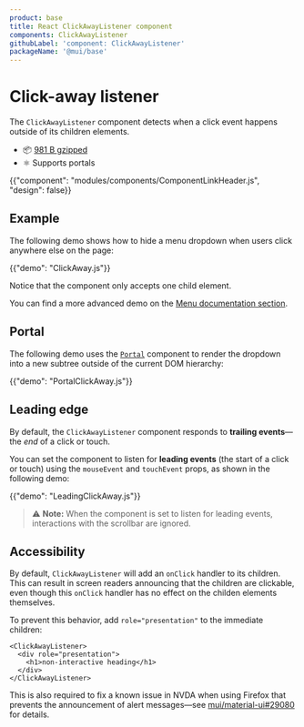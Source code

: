 ```yaml
---
product: base
title: React ClickAwayListener component
components: ClickAwayListener
githubLabel: 'component: ClickAwayListener'
packageName: '@mui/base'
---
```


# Click-away listener

<p class="description">The <code>ClickAwayListener</code> component detects when a click event happens outside of its children elements.</p>

- 📦 [981 B gzipped](/size-snapshot)
- ⚛️ Supports portals

{{"component": "modules/components/ComponentLinkHeader.js", "design": false}}

## Example

The following demo shows how to hide a menu dropdown when users click anywhere else on the page:

{{"demo": "ClickAway.js"}}

Notice that the component only accepts one child element.

You can find a more advanced demo on the [Menu documentation section](/components/menus/#menulist-composition).

## Portal

The following demo uses the [`Portal`](/base/react-portal/) component to render the dropdown into a new subtree outside of the current DOM hierarchy:

{{"demo": "PortalClickAway.js"}}

## Leading edge

By default, the `ClickAwayListener` component responds to **trailing events**—the _end_ of a click or touch.

You can set the component to listen for **leading events** (the start of a click or touch) using the `mouseEvent` and `touchEvent` props, as shown in the following demo:

{{"demo": "LeadingClickAway.js"}}

> ⚠️ **Note:** When the component is set to listen for leading events, interactions with the scrollbar are ignored.

## Accessibility

By default, `ClickAwayListener` will add an `onClick` handler to its children.
This can result in screen readers announcing that the children are clickable, even though this `onClick` handler has no effect on the childen elements themselves.

To prevent this behavior, add `role="presentation"` to the immediate children:

```tsx
<ClickAwayListener>
  <div role="presentation">
    <h1>non-interactive heading</h1>
  </div>
</ClickAwayListener>
```

This is also required to fix a known issue in NVDA when using Firefox that prevents the announcement of alert messages—see [mui/material-ui#29080](https://github.com/mui/material-ui/issues/29080) for details.

